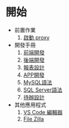 # 開始

- 前置作業
  1. [啟動 proxy](start/proxy.md)
- 開發手冊
  1. [前端開發](front/README.md)
  2. [後端開發](php/README.md)
  3. [報表設計](report/README.md)
  4. [APP開發](app/README.md)
  5. [MySQL語法](mysql/README.md)
  6. [SQL Server語法](sql_Server/README.md)
  7. [待辦設計](todo/README.md)
- 其他應用程式
  1. [VS Code 編輯器](vscode_editor/README.md)
  2. [File Zilla](filezilla/README.md)